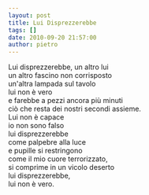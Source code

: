 ```yaml
---
layout: post
title: Lui Disprezzerebbe
tags: []
date: 2010-09-20 21:57:00
author: pietro
---
```

Lui disprezzerebbe, un altro lui<br/>un altro fascino non corrisposto<br/>un'altra lampada sul tavolo<br/>lui non è vero<br/>e farebbe a pezzi ancora più minuti<br/>ciò che resta dei nostri secondi assieme.<br/>Lui non è capace<br/>io non sono falso<br/>lui disprezzerebbe<br/>come palpebre alla luce<br/>e pupille si restringono<br/>come il mio cuore terrorizzato,<br/>si comprime in un vicolo deserto<br/>lui disprezzerebbe, <br/>lui non è vero.<br/>
